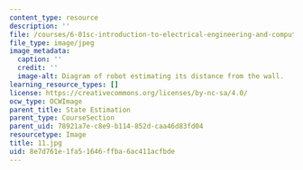 ```yaml
---
content_type: resource
description: ''
file: /courses/6-01sc-introduction-to-electrical-engineering-and-computer-science-i-spring-2011/8e7d761e1fa51646ffba6ac411acfbde_11.jpg
file_type: image/jpeg
image_metadata:
  caption: ''
  credit: ''
  image-alt: Diagram of robot estimating its distance from the wall.
learning_resource_types: []
license: https://creativecommons.org/licenses/by-nc-sa/4.0/
ocw_type: OCWImage
parent_title: State Estimation
parent_type: CourseSection
parent_uid: 78921a7e-c8e9-b114-852d-caa46d83fd04
resourcetype: Image
title: 11.jpg
uid: 8e7d761e-1fa5-1646-ffba-6ac411acfbde
---
```

